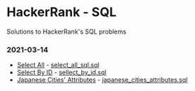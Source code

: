 # HackerRank - SQL

Solutions to HackerRank's SQL problems

### 2021-03-14

- [Select All](https://www.hackerrank.com/challenges/select-all-sql/problem) - [select_all_sql.sql](select_all_sql.sql)
- [Select By ID](https://www.hackerrank.com/challenges/select-by-id/problem) - [sellect_by_id.sql](sellect_by_id.sql)
- [Japanese Cities' Attributes](https://www.hackerrank.com/challenges/japanese-cities-attributes/problem) - [japanese_cities_attributes.sql](japanese_cities_attributes.sql)